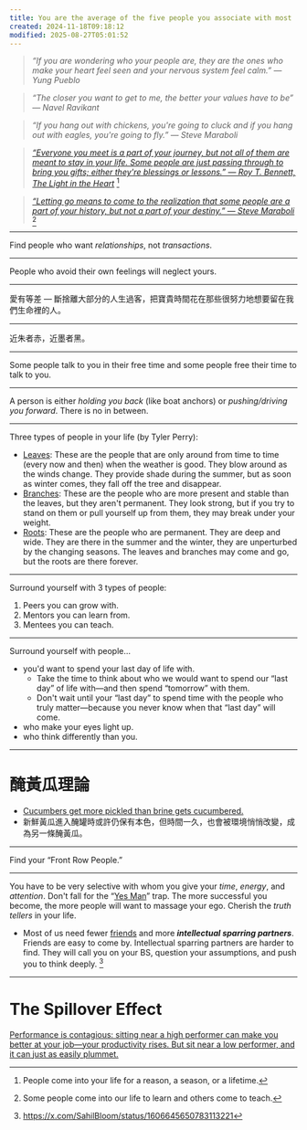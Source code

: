 ```yaml
---
title: You are the average of the five people you associate with most
created: 2024-11-18T09:18:12
modified: 2025-08-27T05:01:52
---
```


> _“If you are wondering who your people are, they are the ones who make your heart feel seen and your nervous system feel calm.” — Yung Pueblo_

> _“The closer you want to get to me, the better your values have to be” — Navel Ravikant_

> _“If you hang out with chickens, you're going to cluck and if you hang out with eagles, you're going to fly.” — Steve Maraboli_

> _[“Everyone you meet is a part of your journey, but not all of them are meant to stay in your life. Some people are just passing through to bring you gifts; either they're blessings or lessons.” — Roy T. Bennett, The Light in the Heart](https://www.goodreads.com/quotes/7929987-everyone-you-meet-is-a-part-of-your-journey-but)_ [^1]

> _[“Letting go means to come to the realization that some people are a part of your history, but not a part of your destiny.” — Steve Maraboli](https://www.goodreads.com/quotes/525097-letting-go-means-to-come-to-the-realization-that-some)_ [^2]

---

Find people who want _relationships_, not _transactions_.

---

People who avoid their own feelings will neglect yours.

---

愛有等差 — 斷捨離大部分的人生過客，把寶貴時間花在那些很努力地想要留在我們生命裡的人。

---

近朱者赤，近墨者黑。

---

Some people talk to you in their free time and some people free their time to talk to you.

---

A person is either _holding you back_ (like boat anchors) or _pushing/driving you forward_. There is no in between.

---

Three types of people in your life (by Tyler Perry):

* <u>Leaves</u>: These are the people that are only around from time to time (every now and then) when the weather is good. They blow around as the winds change. They provide shade during the summer, but as soon as winter comes, they fall off the tree and disappear.
* <u>Branches</u>: These are the people who are more present and stable than the leaves, but they aren't permanent. They look strong, but if you try to stand on them or pull yourself up from them, they may break under your weight.
* <u>Roots</u>: These are the people who are permanent. They are deep and wide. They are there in the summer and the winter, they are unperturbed by the changing seasons. The leaves and branches may come and go, but the roots are there forever.

---

Surround yourself with 3 types of people:

1. Peers you can grow with.
2. Mentors you can learn from.
3. Mentees you can teach.

---

Surround yourself with people…

* you'd want to spend your last day of life with.
	* Take the time to think about who we would want to spend our “last day” of life with—and then spend “tomorrow” with them.
	* Don't wait until your “last day” to spend time with the people who truly matter—because you never know when that “last day” will come.
* who make your eyes light up.
* who think differently than you.

---

# 醃黃瓜理論

* [Cucumbers get more pickled than brine gets cucumbered.](https://www.darencademy.com/article/view/id/16913)
* 新鮮黃瓜進入醃罐時或許仍保有本色，但時間一久，也會被環境悄悄改變，成為另一條醃黃瓜。

---

Find your “Front Row People.”

---

You have to be very selective with whom you give your _time_, _energy_, and _attention_. Don't fall for the “[Yes Man](if-it-isnt-fuck-yes-then-its-clear-no-thank-you.md)” trap. The more successful you become, the more people will want to massage your ego. Cherish the _truth tellers_ in your life.

* Most of us need fewer [friends](a-friend-to-all-is-a-friend-to-none.md) and more **_intellectual sparring partners_**. Friends are easy to come by. Intellectual sparring partners are harder to find. They will call you on your BS, question your assumptions, and push you to think deeply. [^3]

---

# The Spillover Effect

[Performance is contagious: sitting near a high performer can make you better at your job—your productivity rises. But sit near a low performer, and it can just as easily plummet.](https://insight.kellogg.northwestern.edu/article/sitting-near-a-high-performer-can-make-you-better-at-your-job)

[^1]: People come into your life for a reason, a season, or a lifetime.
[^2]: Some people come into our life to learn and others come to teach.
[^3]: <https://x.com/SahilBloom/status/1606645650783113221>
